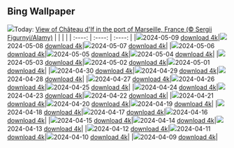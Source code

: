 ## Bing Wallpaper
![](./wallpaper/2024-05-09.jpg)Today: [View of Château d'If in the port of Marseille, France (© Sergii Figurnyi/Alamy)](./wallpaper/2024-05-09.jpg)
|      |      |      |
| :----: | :----: | :----: |
|![](./wallpaper/2024-05-09_sm.jpg)2024-05-09 [download 4k](./wallpaper/2024-05-09.jpg)|![](./wallpaper/2024-05-08_sm.jpg)2024-05-08 [download 4k](./wallpaper/2024-05-08.jpg)|![](./wallpaper/2024-05-07_sm.jpg)2024-05-07 [download 4k](./wallpaper/2024-05-07.jpg)|
|![](./wallpaper/2024-05-06_sm.jpg)2024-05-06 [download 4k](./wallpaper/2024-05-06.jpg)|![](./wallpaper/2024-05-05_sm.jpg)2024-05-05 [download 4k](./wallpaper/2024-05-05.jpg)|![](./wallpaper/2024-05-04_sm.jpg)2024-05-04 [download 4k](./wallpaper/2024-05-04.jpg)|
|![](./wallpaper/2024-05-03_sm.jpg)2024-05-03 [download 4k](./wallpaper/2024-05-03.jpg)|![](./wallpaper/2024-05-02_sm.jpg)2024-05-02 [download 4k](./wallpaper/2024-05-02.jpg)|![](./wallpaper/2024-05-01_sm.jpg)2024-05-01 [download 4k](./wallpaper/2024-05-01.jpg)|
|![](./wallpaper/2024-04-30_sm.jpg)2024-04-30 [download 4k](./wallpaper/2024-04-30.jpg)|![](./wallpaper/2024-04-29_sm.jpg)2024-04-29 [download 4k](./wallpaper/2024-04-29.jpg)|![](./wallpaper/2024-04-28_sm.jpg)2024-04-28 [download 4k](./wallpaper/2024-04-28.jpg)|
|![](./wallpaper/2024-04-27_sm.jpg)2024-04-27 [download 4k](./wallpaper/2024-04-27.jpg)|![](./wallpaper/2024-04-26_sm.jpg)2024-04-26 [download 4k](./wallpaper/2024-04-26.jpg)|![](./wallpaper/2024-04-25_sm.jpg)2024-04-25 [download 4k](./wallpaper/2024-04-25.jpg)|
|![](./wallpaper/2024-04-24_sm.jpg)2024-04-24 [download 4k](./wallpaper/2024-04-24.jpg)|![](./wallpaper/2024-04-23_sm.jpg)2024-04-23 [download 4k](./wallpaper/2024-04-23.jpg)|![](./wallpaper/2024-04-22_sm.jpg)2024-04-22 [download 4k](./wallpaper/2024-04-22.jpg)|
|![](./wallpaper/2024-04-21_sm.jpg)2024-04-21 [download 4k](./wallpaper/2024-04-21.jpg)|![](./wallpaper/2024-04-20_sm.jpg)2024-04-20 [download 4k](./wallpaper/2024-04-20.jpg)|![](./wallpaper/2024-04-19_sm.jpg)2024-04-19 [download 4k](./wallpaper/2024-04-19.jpg)|
|![](./wallpaper/2024-04-18_sm.jpg)2024-04-18 [download 4k](./wallpaper/2024-04-18.jpg)|![](./wallpaper/2024-04-17_sm.jpg)2024-04-17 [download 4k](./wallpaper/2024-04-17.jpg)|![](./wallpaper/2024-04-16_sm.jpg)2024-04-16 [download 4k](./wallpaper/2024-04-16.jpg)|
|![](./wallpaper/2024-04-15_sm.jpg)2024-04-15 [download 4k](./wallpaper/2024-04-15.jpg)|![](./wallpaper/2024-04-14_sm.jpg)2024-04-14 [download 4k](./wallpaper/2024-04-14.jpg)|![](./wallpaper/2024-04-13_sm.jpg)2024-04-13 [download 4k](./wallpaper/2024-04-13.jpg)|
|![](./wallpaper/2024-04-12_sm.jpg)2024-04-12 [download 4k](./wallpaper/2024-04-12.jpg)|![](./wallpaper/2024-04-11_sm.jpg)2024-04-11 [download 4k](./wallpaper/2024-04-11.jpg)|![](./wallpaper/2024-04-10_sm.jpg)2024-04-10 [download 4k](./wallpaper/2024-04-10.jpg)|
|![](./wallpaper/2024-04-09_sm.jpg)2024-04-09 [download 4k](./wallpaper/2024-04-09.jpg)|